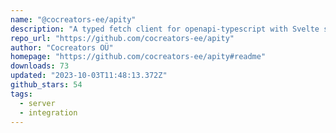 ```yaml
---
name: "@cocreators-ee/apity"
description: "A typed fetch client for openapi-typescript with Svelte support"
repo_url: "https://github.com/cocreators-ee/apity"
author: "Cocreators OÜ"
homepage: "https://github.com/cocreators-ee/apity#readme"
downloads: 73
updated: "2023-10-03T11:48:13.372Z"
github_stars: 54
tags: 
  - server
  - integration
---
```


